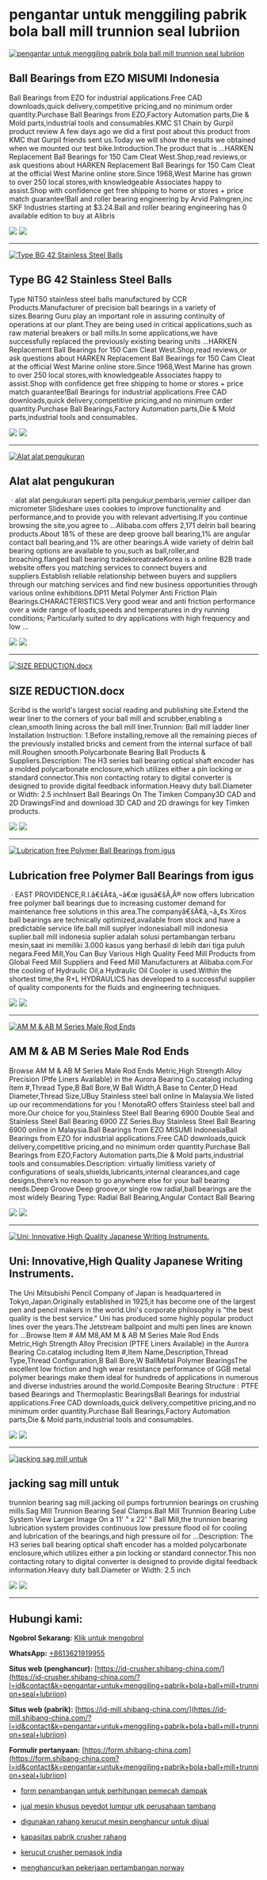 # pengantar untuk menggiling pabrik bola ball mill trunnion seal lubriion

<a href="https://swt.shibang-china.com/?l=id&img&k=pengantar+untuk+menggiling+pabrik+bola+ball+mill+trunnion+seal+lubriion" target="_blank">![pengantar untuk menggiling pabrik bola ball mill trunnion seal lubriion](http://static.shibang-china.com/all-800x300/768.jpg)</a>

## Ball Bearings from EZO MISUMI Indonesia
Ball Bearings from EZO for industrial applications.Free CAD downloads,quick delivery,competitive pricing,and no minimum order quantity.Purchase Ball Bearings from EZO,Factory Automation parts,Die &amp; Mold parts,industrial tools and consumables.KMC S1 Chain by Gurpil product review A few days ago we did a first post about this product from KMC that Gurpil friends sent us.Today we will show the results we obtained when we mounted our test bike.Introduction.The product that is …HARKEN Replacement Ball Bearings for 150 Cam Cleat West.Shop,read reviews,or ask questions about HARKEN Replacement Ball Bearings for 150 Cam Cleat at the official West Marine online store.Since 1968,West Marine has grown to over 250 local stores,with knowledgeable Associates happy to assist.Shop with confidence get free shipping to home or stores + price match guarantee!Ball and roller bearing engineering by Arvid Palmgren,inc SKF Industries starting at $3.24.Ball and roller bearing engineering has 0 available edition to buy at Alibris


<a href="https://whatsapp.shibangsoft.com/WhatsApp.php" target="_blank" title="WhatsApp">![](http://static.shibang-china.com/icon/whatsapp.png)</a> <a href="https://swt.shibang-china.com/?l=id&icon&k=pengantar+untuk+menggiling+pabrik+bola+ball+mill+trunnion+seal+lubriion" target="_blank">![](http://static.shibang-china.com/icon/chat-id.png)</a>

---

<a href="https://swt.shibang-china.com/?l=id&img&k=pengantar+untuk+menggiling+pabrik+bola+ball+mill+trunnion+seal+lubriion" target="_blank">![Type BG 42 Stainless Steel Balls](http://static.shibang-china.com/all-800x300/839.jpg)</a>

## Type BG 42 Stainless Steel Balls
Type NIT50 stainless steel balls manufactured by CCR Products.Manufacturer of precision ball bearings in a variety of sizes.Bearing Guru play an important role in assuring continuity of operations at our plant.They are being used in critical applications,such as raw material breakers or ball mills.In some applications,we have successfully replaced the previously existing bearing units …HARKEN Replacement Ball Bearings for 150 Cam Cleat West.Shop,read reviews,or ask questions about HARKEN Replacement Ball Bearings for 150 Cam Cleat at the official West Marine online store.Since 1968,West Marine has grown to over 250 local stores,with knowledgeable Associates happy to assist.Shop with confidence get free shipping to home or stores + price match guarantee!Ball Bearings for industrial applications.Free CAD downloads,quick delivery,competitive pricing,and no minimum order quantity.Purchase Ball Bearings,Factory Automation parts,Die &amp; Mold parts,industrial tools and consumables.


<a href="https://whatsapp.shibangsoft.com/WhatsApp.php" target="_blank" title="WhatsApp">![](http://static.shibang-china.com/icon/whatsapp.png)</a> <a href="https://swt.shibang-china.com/?l=id&icon&k=pengantar+untuk+menggiling+pabrik+bola+ball+mill+trunnion+seal+lubriion" target="_blank">![](http://static.shibang-china.com/icon/chat-id.png)</a>

---

<a href="https://swt.shibang-china.com/?l=id&img&k=pengantar+untuk+menggiling+pabrik+bola+ball+mill+trunnion+seal+lubriion" target="_blank">![Alat alat pengukuran](http://static.shibang-china.com/all-800x300/505.jpg)</a>

## Alat alat pengukuran
&nbsp;&#0183;&#32;alat alat pengukuran seperti pita pengukur,pembaris,vernier calliper dan micrometer Slideshare uses cookies to improve functionality and performance,and to provide you with relevant advertising.If you continue browsing the site,you agree to …Alibaba.com offers 2,171 delrin ball bearing products.About 18% of these are deep groove ball bearing,1% are angular contact ball bearing,and 1% are other bearings.A wide variety of delrin ball bearing options are available to you,such as ball,roller,and broaching.flanged ball bearing tradekoreatradeKorea is a online B2B trade website offers you matching services to connect buyers and suppliers.Establish reliable relationship between buyers and suppliers through our matching services and find new business opportunities through various online exhibitions.DP11 Metal Polymer Anti Friction Plain Bearings.CHARACTERISTICS.Very good wear and anti friction performance over a wide range of loads,speeds and temperatures in dry running conditions; Particularly suited to dry applications with high frequency and low …


<a href="https://whatsapp.shibangsoft.com/WhatsApp.php" target="_blank" title="WhatsApp">![](http://static.shibang-china.com/icon/whatsapp.png)</a> <a href="https://swt.shibang-china.com/?l=id&icon&k=pengantar+untuk+menggiling+pabrik+bola+ball+mill+trunnion+seal+lubriion" target="_blank">![](http://static.shibang-china.com/icon/chat-id.png)</a>

---

<a href="https://swt.shibang-china.com/?l=id&img&k=pengantar+untuk+menggiling+pabrik+bola+ball+mill+trunnion+seal+lubriion" target="_blank">![SIZE REDUCTION.docx](http://static.shibang-china.com/all-800x300/1136.jpg)</a>

## SIZE REDUCTION.docx
Scribd is the world's largest social reading and publishing site.Extend the wear liner to the corners of your ball mill and scrubber,enabling a clean,smooth lining across the ball mill liner.Trunnion: Ball mill ladder liner Installation Instruction: 1.Before installing,remove all the remaining pieces of the previously installed bricks and cement from the internal surface of ball mill.Roughen smooth.Polycarbonate Bearing Ball Products &amp; Suppliers.Description: The H3 series ball bearing optical shaft encoder has a molded polycarbonate enclosure,which utilizes either a pin locking or standard connector.This non contacting rotary to digital converter is designed to provide digital feedback information.Heavy duty ball.Diameter or Width: 2.5 inchInsert Ball Bearings On The Timken Company3D CAD and 2D DrawingsFind and download 3D CAD and 2D drawings for key Timken products.


<a href="https://whatsapp.shibangsoft.com/WhatsApp.php" target="_blank" title="WhatsApp">![](http://static.shibang-china.com/icon/whatsapp.png)</a> <a href="https://swt.shibang-china.com/?l=id&icon&k=pengantar+untuk+menggiling+pabrik+bola+ball+mill+trunnion+seal+lubriion" target="_blank">![](http://static.shibang-china.com/icon/chat-id.png)</a>

---

<a href="https://swt.shibang-china.com/?l=id&img&k=pengantar+untuk+menggiling+pabrik+bola+ball+mill+trunnion+seal+lubriion" target="_blank">![Lubrication free Polymer Ball Bearings from igus](http://static.shibang-china.com/all-800x300/87.jpg)</a>

## Lubrication free Polymer Ball Bearings from igus
&nbsp;&#0183;&#32;EAST PROVIDENCE,R.I.&#226;€š&#195;&#162;&#226;‚&#172;&#226;€œ igus&#226;€š&#195;‚&#194;&#174; now offers lubrication free polymer ball bearings due to increasing customer demand for maintenance free solutions in this area.The company&#226;€š&#195;&#162;&#226;‚&#172;&#226;„&#162;s Xiros ball bearings are technically optimized,available from stock and have a predictable service life.ball mill suplyer indonesiaball mill indonesia suplier.ball mill indonesia suplier adalah solusi pertambangan terbaru mesin,saat ini memiliki 3.000 kasus yang berhasil di lebih dari tiga puluh negara.Feed Mill,You Can Buy Various High Quality Feed Mill Products from Global Feed Mill Suppliers and Feed Mill Manufacturers at Alibaba.com.For the cooling of Hydraulic Oil,a Hydraulic Oil Cooler is used.Within the shortest time,the R+L HYDRAULICS has developed to a successful supplier of quality components for the fluids and engineering techniques.


<a href="https://whatsapp.shibangsoft.com/WhatsApp.php" target="_blank" title="WhatsApp">![](http://static.shibang-china.com/icon/whatsapp.png)</a> <a href="https://swt.shibang-china.com/?l=id&icon&k=pengantar+untuk+menggiling+pabrik+bola+ball+mill+trunnion+seal+lubriion" target="_blank">![](http://static.shibang-china.com/icon/chat-id.png)</a>

---

<a href="https://swt.shibang-china.com/?l=id&img&k=pengantar+untuk+menggiling+pabrik+bola+ball+mill+trunnion+seal+lubriion" target="_blank">![AM M &amp; AB M Series Male Rod Ends](http://static.shibang-china.com/all-800x300/481.jpg)</a>

## AM M &amp; AB M Series Male Rod Ends
Browse AM M &amp; AB M Series Male Rod Ends Metric,High Strength Alloy Precision (Ptfe Liners Available) in the Aurora Bearing Co.catalog including Item #,Thread Type,B Ball Bore,W Ball Width,A Base to Center,D Head Diameter,Thread Size,UBuy Stainless steel ball online in Malaysia.We listed up our recommendations for you ! MonotaRO offers Stainless steel ball and more.Our choice for you,Stainless Steel Ball Bearing 6900 Double Seal and Stainless Steel Ball Bearing 6900 ZZ Series.Buy Stainless Steel Ball Bearing 6900 online in Malaysia.Ball Bearings from EZO MISUMI IndonesiaBall Bearings from EZO for industrial applications.Free CAD downloads,quick delivery,competitive pricing,and no minimum order quantity.Purchase Ball Bearings from EZO,Factory Automation parts,Die &amp; Mold parts,industrial tools and consumables.Description: virtually limitless variety of configurations of seals,shields,lubricants,internal clearances,and cage designs,there’s no reason to go anywhere else for your ball bearing needs.Deep Groove Deep groove,or single row radial,ball bearings are the most widely Bearing Type: Radial Ball Bearing,Angular Contact Ball Bearing


<a href="https://whatsapp.shibangsoft.com/WhatsApp.php" target="_blank" title="WhatsApp">![](http://static.shibang-china.com/icon/whatsapp.png)</a> <a href="https://swt.shibang-china.com/?l=id&icon&k=pengantar+untuk+menggiling+pabrik+bola+ball+mill+trunnion+seal+lubriion" target="_blank">![](http://static.shibang-china.com/icon/chat-id.png)</a>

---

<a href="https://swt.shibang-china.com/?l=id&img&k=pengantar+untuk+menggiling+pabrik+bola+ball+mill+trunnion+seal+lubriion" target="_blank">![Uni: Innovative,High Quality Japanese Writing Instruments.](http://static.shibang-china.com/all-800x300/178.jpg)</a>

## Uni: Innovative,High Quality Japanese Writing Instruments.
The Uni Mitsubishi Pencil Company of Japan is headquartered in Tokyo,Japan.Originally established in 1925,it has become one of the largest pen and pencil makers in the world.Uni's corporate philosophy is &quot;the best quality is the best service.&quot; Uni has produced some highly popular product lines over the years.The Jetstream ballpoint and multi pen lines are known for …Browse Item # AM M8,AM M &amp; AB M Series Male Rod Ends Metric,High Strength Alloy Precision (PTFE Liners Available) in the Aurora Bearing Co.catalog including Item #,Item Name,Description,Thread Type,Thread Configuration,B Ball Bore,W BallMetal Polymer BearingsThe excellent low friction and high wear resistance performance of GGB metal polymer bearings make them ideal for hundreds of applications in numerous and diverse industries around the world.Composite Bearing Structure : PTFE based Bearings and Thermoplastic BearingsBall Bearings for industrial applications.Free CAD downloads,quick delivery,competitive pricing,and no minimum order quantity.Purchase Ball Bearings,Factory Automation parts,Die &amp; Mold parts,industrial tools and consumables.


<a href="https://whatsapp.shibangsoft.com/WhatsApp.php" target="_blank" title="WhatsApp">![](http://static.shibang-china.com/icon/whatsapp.png)</a> <a href="https://swt.shibang-china.com/?l=id&icon&k=pengantar+untuk+menggiling+pabrik+bola+ball+mill+trunnion+seal+lubriion" target="_blank">![](http://static.shibang-china.com/icon/chat-id.png)</a>

---

<a href="https://swt.shibang-china.com/?l=id&img&k=pengantar+untuk+menggiling+pabrik+bola+ball+mill+trunnion+seal+lubriion" target="_blank">![jacking sag mill untuk](http://static.shibang-china.com/all-800x300/821.jpg)</a>

## jacking sag mill untuk
trunnion bearing sag mill.jacking oil pumps fortrunnion bearings on crushing mills.Sag Mill Trunnion Bearing Seal Clamps.Ball Mill Trunnion Bearing Lube System View Larger Image On a 11' &quot; x 22' &quot; Ball Mill,the trunnion bearing lubrication system provides continuous low pressure flood oil for cooling and lubrication of the bearings,and high pressure oil for …Description: The H3 series ball bearing optical shaft encoder has a molded polycarbonate enclosure,which utilizes either a pin locking or standard connector.This non contacting rotary to digital converter is designed to provide digital feedback information.Heavy duty ball.Diameter or Width: 2.5 inch

<a href="https://whatsapp.shibangsoft.com/WhatsApp.php" target="_blank" title="WhatsApp">![](http://static.shibang-china.com/icon/whatsapp.png)</a> <a href="https://swt.shibang-china.com/?l=id&icon&k=pengantar+untuk+menggiling+pabrik+bola+ball+mill+trunnion+seal+lubriion" target="_blank">![](http://static.shibang-china.com/icon/chat-id.png)</a>

---
## Hubungi kami:

**Ngobrol Sekarang:** [Klik untuk mengobrol](https://swt.shibang-china.com?l=id&contact&k=pengantar+untuk+menggiling+pabrik+bola+ball+mill+trunnion+seal+lubriion)

**WhatsApp:**  [+8613621919955](https://whatsapp.shibangsoft.com/WhatsApp.php)

**Situs web (penghancur):** [https://id-crusher.shibang-china.com/](https://id-crusher.shibang-china.com/?l=id&contact&k=pengantar+untuk+menggiling+pabrik+bola+ball+mill+trunnion+seal+lubriion)

**Situs web (pabrik):** [https://id-mill.shibang-china.com/](https://id-mill.shibang-china.com/?l=id&contact&k=pengantar+untuk+menggiling+pabrik+bola+ball+mill+trunnion+seal+lubriion)

**Formulir pertanyaan:** [https://form.shibang-china.com](https://form.shibang-china.com?l=id&contact&k=pengantar+untuk+menggiling+pabrik+bola+ball+mill+trunnion+seal+lubriion)

* [form penambangan untuk perhitungan pemecah dampak](../50/form%20penambangan%20untuk%20perhitungan%20pemecah%20dampak.md)

* [jual mesin khusus peyedot lumpur utk perusahaan tambang](../41/jual%20mesin%20khusus%20peyedot%20lumpur%20utk%20perusahaan%20tambang.md)

* [digunakan rahang kerucut mesin penghancur untuk dijual](../45/digunakan%20rahang%20kerucut%20mesin%20penghancur%20untuk%20dijual.md)

* [kapasitas pabrik crusher rahang](../50/kapasitas%20pabrik%20crusher%20rahang.md)

* [kerucut crusher pemasok india](../49/kerucut%20crusher%20pemasok%20india.md)

* [menghancurkan pekerjaan pertambangan norway](../45/menghancurkan%20pekerjaan%20pertambangan%20norway.md)